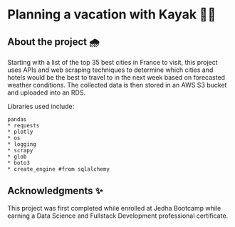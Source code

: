 # Planning a vacation with Kayak 🚣‍♀️

## About the project 🌧️

Starting with a list of the top 35 best cities in France to visit, this project uses APIs and web scraping techniques to 
determine which cities and hotels would be the best to travel to in the next week based on forecasted weather conditions. 
The collected data is then stored in an AWS S3 bucket and uploaded into an RDS.

Libraries used include:
~~~~
pandas
* requests
* plotly
* os
* logging
* scrapy
* glob
* boto3
* create_engine #from sqlalchemy
~~~~

## Acknowledgments ✨

This project was first completed while enrolled at Jedha Bootcamp while earning a Data Science and Fullstack Development 
professional certificate.
